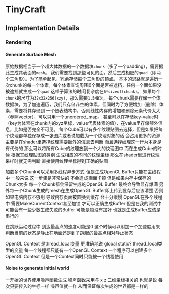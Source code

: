 # TinyCraft

## Implementation Details

### Rendering

#### Generate Surface Mesh

原始数据相当于一个超大体数据的一个数据块```chunk```（多了一个padding），需要据此生成其表面的```mesh```。
我们需要找到那些可见的面，然后生成相应的```quad```（即两个三角形）。为了简单起见，冗余存储每个三角形的顶点。
基本的思路就是遍历一次chunk的每一个体素，每个体素查询周围6个面是否被遮挡，任何一个面如果没被遮挡就生成一个```quad```
这样子算法的时间复杂度在```6*sizeof(chunk)```。
如果每个```chunk```的尺寸为```32x32x256(xzy)```，那么需要```1.5MB次```。
每个chunk需要存储一个体数据块，为了加速遍历，我们只存储非空的体素，但同时为了方便增加（删除）体素，需要将其存储到
一个链表结构中，否则线性内存的增加和删除元素代价太大（参照vector），可以只用一个unordered_map。
甚至可以在存储key-value时（key为体素在chunk内的xyz坐标，value代表体素的值），在value里存储额外信息，比如是否完全不可见。
每个Cube可以有多个纹理贴图去选择，但是如果把每个纹理都单独保存成一张图片或者说加载为一个纹理对象的话 会占用更多的资源 主要是在shader里选择纹理需要额外的信息去判断 而且选择纹理这一行为本身是有代价的 那么可以将所有Cube的纹理放到一个大的纹理图中 而在生成Cube的时候 根据其纹理贴图的类别 生成相应的不同的纹理坐标 那么在shader里进行纹理采样时就无需判断 直接使用纹理坐标得到正确的贴图

加载多个Chunk可以采用多线程异步方式 但是生成OpenGL Buffer只能在主线程中 一般来说 这一步骤是非常快的 不会造成画面卡顿 但是如果内存中保存的Chunk太多 每一个Chunk都会保留生成的OpenGL Buffer 最终会导致显存爆满 另外每一个Chunk生成的mesh在生成OpenGL Buffer即上传到显存后应该清楚 否则如果电脑内存不够用 导致内存页面被置换到缓存 会十分缓慢 
OpenGL在多个线程中 需要MakeCurrentContext甚至加锁 才可以正确生成Buffer 但是在我的测试中 可能会有一些少数生成失败的Buffer 可能是锁没有加好 也就是生成Buffer应该是串行的

在跳跃运动过程中 到达最高点的速度可能是0 这个时候可以附加一个加速度用来判断当前的状态是静止在地面还是到了跳起的最高点相对静止状态

OpenGL Context 是thread_local变量 更准确地说 global static? thread_local类型的变量 每一个线程都只能有一个OpenGL Context
一个程序可以创建多个OpenGL Context 但是一个Context同时只能被一个线程使用

#### Noise to generate initial world
一开始的世界使用噪声函数生成 噪声函数采用与 x z 二维坐标相关的 也就是说 每次只要传入的坐标一样 噪声值就一样 从而保证每次生成的世界都是一样的




